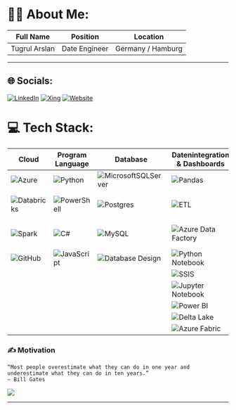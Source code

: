 # 🧑‍💻 About Me:

| Full Name   | Position     | Location        |
|-------------|--------------|-----------------|
|Tugrul Arslan| Date Engineer| Germany / Hamburg |
------------------------------------------------


## 🌐 Socials:

[![LinkedIn](https://img.shields.io/badge/LinkedIn-%230077B5.svg?logo=linkedin&logoColor=white)](https://linkedin.com/in/https://www.linkedin.com/in/tugrul-arslan/)
[![Xing](https://img.shields.io/badge/Xing-%23006567.svg?logo=xing&logoColor=white)](https://www.xing.com/profile/Tugrul_Arslan2)
[![Website](https://img.shields.io/badge/Website-%231E90FF.svg?logo=globe&logoColor=white)](https://www.tugrularslan.de)





# 💻 Tech Stack:
| Cloud | Program Language | Database | Datenintegration & Dashboards | OS | Webstack | Miscell. |
|-------|------------------|----------|-------------------------------|----|----------|----------|
|![Azure](https://img.shields.io/badge/azure-%230072C6.svg?style=for-the-badge&logo=microsoftazure&logoColor=white)|![Python](https://img.shields.io/badge/python-3670A0?style=for-the-badge&logo=python&logoColor=ffdd54)|![MicrosoftSQLServer](https://img.shields.io/badge/Microsoft%20SQL%20Server-CC2927?style=for-the-badge&logo=microsoft%20sql%20server&logoColor=white)|![Pandas](https://img.shields.io/badge/pandas-%23150458.svg?style=for-the-badge&logo=pandas&logoColor=white)|![Linux](https://img.shields.io/badge/Linux-%23FCC624.svg?style=for-the-badge&logo=linux&logoColor=black)|![React](https://img.shields.io/badge/React-%2361DAFB.svg?style=for-the-badge&logo=react&logoColor=black)|![Figma](https://img.shields.io/badge/figma-%23F24E1E.svg?style=for-the-badge&logo=figma&logoColor=white)|
|![Databricks](https://img.shields.io/badge/databricks-%23FF3621.svg?style=for-the-badge&logo=databricks&logoColor=white)|![PowerShell](https://img.shields.io/badge/PowerShell-%235391FE.svg?style=for-the-badge&logo=powershell&logoColor=white)|![Postgres](https://img.shields.io/badge/postgres-%23316192.svg?style=for-the-badge&logo=postgresql&logoColor=white)|![ETL](https://img.shields.io/badge/ETL-%234CAF50.svg?style=for-the-badge&logo=databricks&logoColor=white)|![Git](https://img.shields.io/badge/git-%23F05033.svg?style=for-the-badge&logo=git&logoColor=white)|![HTML5](https://img.shields.io/badge/html5-%23E34F26.svg?style=for-the-badge&logo=html5&logoColor=white)|![Visual Studio Code](https://img.shields.io/badge/Visual%20Studio%20Code-%23007ACC.svg?style=for-the-badge&logo=visual-studio-code&logoColor=white)|
|![Spark](https://img.shields.io/badge/spark-%23E25A1C.svg?style=for-the-badge&logo=apache-spark&logoColor=white)|![C#](https://img.shields.io/badge/c%23-%23239120.svg?style=for-the-badge&logo=csharp&logoColor=white)|![MySQL](https://img.shields.io/badge/mysql-4479A1.svg?style=for-the-badge&logo=mysql&logoColor=white)|![Azure Data Factory](https://img.shields.io/badge/Azure%20Data%20Factory-%230078D4.svg?style=for-the-badge&logo=microsoft-azure&logoColor=white)|![Windows Terminal](https://img.shields.io/badge/Windows%20Terminal-%234D4D4D.svg?style=for-the-badge&logo=windows-terminal&logoColor=white)|![CSS3](https://img.shields.io/badge/css3-%231572B6.svg?style=for-the-badge&logo=css3&logoColor=white)||
|![GitHub](https://img.shields.io/badge/github-%23121011.svg?style=for-the-badge&logo=github&logoColor=white)|![JavaScript](https://img.shields.io/badge/javascript-%23323330.svg?style=for-the-badge&logo=javascript&logoColor=%23F7DF1E)|![Database Design](https://img.shields.io/badge/Database%20Design-%2300A98F.svg?style=for-the-badge&logo=database&logoColor=white)|![Python Notebook](https://img.shields.io/badge/Python%20Notebook-%233776AB.svg?style=for-the-badge&logo=python&logoColor=white)|![Shell Script](https://img.shields.io/badge/shell_script-%23121011.svg?style=for-the-badge&logo=gnu-bash&logoColor=white)||![Visual Studio](https://img.shields.io/badge/Visual%20Studio-%235C2D91.svg?style=for-the-badge&logo=visual-studio&logoColor=white)|
| | | |![SSIS](https://img.shields.io/badge/ETL-SSIS-%23CC2927.svg?style=for-the-badge&logo=microsoft-sql-server&logoColor=white)|
| | | |![Jupyter Notebook](https://img.shields.io/badge/Jupyter%20Notebook-%23F37626.svg?style=for-the-badge&logo=jupyter&logoColor=white)|
| | | |![Power BI](https://img.shields.io/badge/Power%20BI-%23F2C811.svg?style=for-the-badge&logo=power-bi&logoColor=black)|
| | | |![Delta Lake](https://img.shields.io/badge/Delta%20Lake-%230078D4.svg?style=for-the-badge&logo=apache-spark&logoColor=white)|
| | | |![Azure Fabric](https://img.shields.io/badge/azure%20fabric-%2300C853.svg?style=for-the-badge&logo=microsoft-azure&logoColor=white)|












    


### ✍️ Motivation

```
“Most people overestimate what they can do in one year and underestimate what they can do in ten years.”
— Bill Gates
```

![](https://github-readme-stats.vercel.app/api/top-langs/?username=TuArHH&theme=dark&hide_border=false&include_all_commits=false&count_private=false&layout=compact)


---
